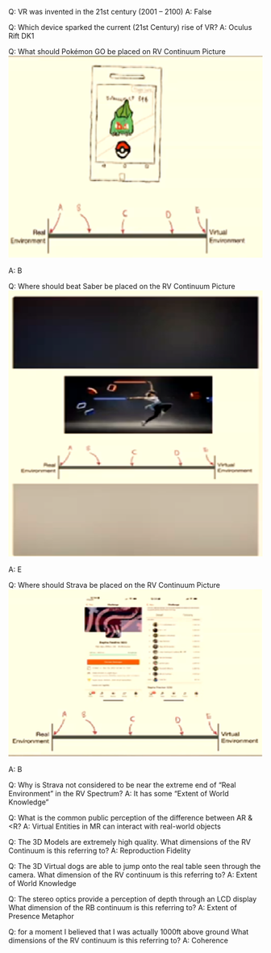 Q: VR was invented in the 21st century (2001 – 2100)
A: False

Q: Which device sparked the current (21st Century) rise of VR?
A: Oculus Rift DK1

Q: What should Pokémon GO be placed on RV Continuum
Picture
![alt text](pokemonGO.png)

A: B

Q: Where should beat Saber be placed on the RV Continuum
Picture 
![alt text](beatthisnutz.png)

A: E

Q: Where should Strava be placed on the RV Continuum
Picture 
![alt text](strava.png) 

A: B

Q: Why is Strava not considered to be near the extreme end of “Real Environment” in the RV Spectrum?
A: It has some “Extent of World Knowledge”

Q: What is the common public perception of the difference between AR & <R?
A: Virtual Entities in MR can interact with real-world objects

Q: The 3D Models are extremely high quality. What dimensions of the RV Continuum is this referring to?
A: Reproduction Fidelity

Q: The 3D Virtual dogs are able to jump onto the real table seen through the camera.
What dimension of the RV continuum is this referring to?
A: Extent of World Knowledge

Q: The stereo optics provide a perception of depth through an LCD display
What dimension of the RB continuum is this referring to?
A:  Extent of Presence Metaphor

Q: for a moment I believed that I was actually 1000ft above ground
What dimensions of the RV continuum is this referring to?
A: Coherence
